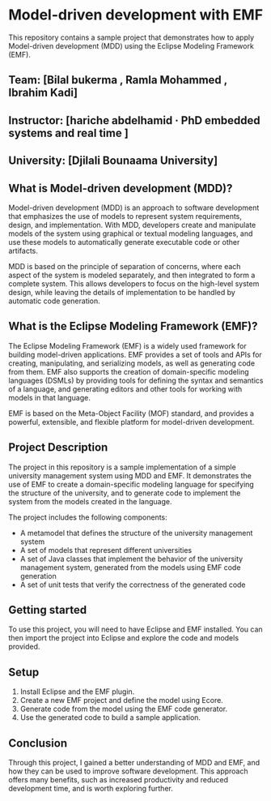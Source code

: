 # Model-driven development with EMF

This repository contains a sample project that demonstrates how to apply Model-driven development (MDD) using the Eclipse Modeling Framework (EMF).

## Team: [Bilal bukerma , Ramla Mohammed , Ibrahim Kadi]

## Instructor: [hariche abdelhamid · PhD embedded systems and real time ]

## University: [Djilali Bounaama University]


## What is Model-driven development (MDD)?

Model-driven development (MDD) is an approach to software development that emphasizes the use of models to represent system requirements, design, and implementation. With MDD, developers create and manipulate models of the system using graphical or textual modeling languages, and use these models to automatically generate executable code or other artifacts.

MDD is based on the principle of separation of concerns, where each aspect of the system is modeled separately, and then integrated to form a complete system. This allows developers to focus on the high-level system design, while leaving the details of implementation to be handled by automatic code generation.

## What is the Eclipse Modeling Framework (EMF)?

The Eclipse Modeling Framework (EMF) is a widely used framework for building model-driven applications. EMF provides a set of tools and APIs for creating, manipulating, and serializing models, as well as generating code from them. EMF also supports the creation of domain-specific modeling languages (DSMLs) by providing tools for defining the syntax and semantics of a language, and generating editors and other tools for working with models in that language.

EMF is based on the Meta-Object Facility (MOF) standard, and provides a powerful, extensible, and flexible platform for model-driven development.

## Project Description

The project in this repository is a sample implementation of a simple university management system using MDD and EMF. It demonstrates the use of EMF to create a domain-specific modeling language for specifying the structure of the university, and to generate code to implement the system from the models created in the language.

The project includes the following components:

- A metamodel that defines the structure of the university management system
- A set of models that represent different universities
- A set of Java classes that implement the behavior of the university management system, generated from the models using EMF code generation
- A set of unit tests that verify the correctness of the generated code

## Getting started

To use this project, you will need to have Eclipse and EMF installed. You can then import the project into Eclipse and explore the code and models provided.


## Setup

1. Install Eclipse and the EMF plugin.
2. Create a new EMF project and define the model using Ecore.
3. Generate code from the model using the EMF code generator.
4. Use the generated code to build a sample application.


## Conclusion

Through this project, I gained a better understanding of MDD and EMF, and how they can be used to improve software development. This approach offers many benefits, such as increased productivity and reduced development time, and is worth exploring further.
